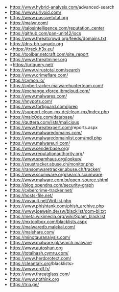 * <https://www.hybrid-analysis.com/>advanced-search
* <https://www.urlvoid.com/>
* <https://www.passivetotal.org>
* <https://malwr.com/>
* <https://talosintelligence.com/reputation_center>
* <https://github.com/pan-unit42/iocs>
* <https://www.threatcrowd.org/feeds/domains.txt>
* <https://dns-bh.sagadc.org>
* <https://track.h3x.eu/
* <https://toolbar.netcraft.com/site_report>
* <https://www.threatminer.org>
* <https://urlquery.net/
* <https://www.virustotal.com/search>
* <https://www.crimeflare.com/>
* <https://cymon.io/>
* <https://cybertracker.malwarehunterteam.com/>
* <https://exchange.xforce.ibmcloud.com/>
* <https://www.malwares.com/>
* <https://hnypots.com/>
* <https://www.fortiguard.com/iprep>
* <https://support.clean-mx.de/clean-mx/index.php>
* <https://malc0de.com/database/>
* <https://quttera.com/lists/malicious>
* <https://www.threatexpert.com/>reports.aspx
* <https://www.malwaredomains.com/>
* <https://www.malwaredomainlist.com/mdl.php>
* <https://www.malwareurl.com/>
* <https://www.senderbase.org>/
* <https://www.reputationauthority.org>/
* <https://www.spamhaus.org/lookup/>
* <https://zeustracker.abuse.ch/monitor.php>
* <https://ransomwaretracker.abuse.ch/tracker/>
* <https://www.scumware.org/search.scumware>
* <https://www.malware.com.br/open-source.shtml>
* <https://blog.opendns.com/security-graph>
* <https://cybercrime-tracker.net/>
* <https://hosts-file.net/>
* <https://vxvault.net/ViriList.php>
* <https://www.phishtank.com/phish_archive.php>
* <https://www.joewein.de/sw/blacklist/dom-bl.txt>
* <https://meta.wikimedia.org/wiki/Spam_blacklist>
* <https://mxtoolbox.com/blacklists.aspx>
* <https://malwaredb.malekal.com/>
* <https://malshare.com/>
* <https://minotauranalysis.com/>
* <https://www.malware.pl/search.malware>
* <https://www.autoshun.org>
* <https://totalhash.cymru.com/>
* <https://www.herdprotect.com/>
* <https://cleantalk.org>/blacklists>
* <https://www.crdf.fr/>
* <https://www.threatglass.com/>
* <https://www.nothink.org>
* <https://tria.ge/>

